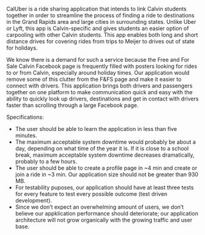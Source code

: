 CalUber is a ride sharing application that intends to link Calvin students together in order to streamline the process of finding a ride to destinations in the Grand Rapids area and large cities in surrounding states. Unlike Uber or Lyft, this app is Calvin-specific and gives students an easier option of carpooling with other Calvin students. This app enables both long and short distance drives for covering rides from trips to Meijer to drives out of state for holidays.

We know there is a demand for such a service because the Free and For Sale Calvin Facebook page is frequently filled with posters looking for rides to or from Calvin, especially around holiday times. Our application would remove some of this clutter from the F&FS page and make it easier to connect with drivers. This application brings both drivers and passengers together on one platform to make communication quick and easy with the ability to quickly look up drivers, destinations and get in contact with drivers faster than scrolling through a large Facebook page.

Specifications:
- The user should be able to learn the application in less than five minutes.
- The maximum acceptable system downtime would probably be about a day, depending on what time of the year it is. If it is close to a school break, maximum acceptable system downtime decreases dramatically, probably to a few hours.
- The user should be able to create a profile page in ~4 min and create or join a ride in ~3 min. Our application size should not be greater than 930 MB.
- For testability puposes, our application should have at least three tests for every feature to test every possible outcome (test driven development).
- Since we don’t expect an overwhelming amount of users, we don’t believe our appklication performance should deteriorate; our application architecture will not grow organically with the growing traffic and user base. 
